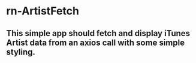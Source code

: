 # rn-ArtistFetch

## This simple app should fetch and display iTunes Artist data from an axios call with some simple styling.
